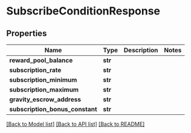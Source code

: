 # SubscribeConditionResponse

## Properties
Name | Type | Description | Notes
------------ | ------------- | ------------- | -------------
**reward_pool_balance** | **str** |  | 
**subscription_rate** | **str** |  | 
**subscription_minimum** | **str** |  | 
**subscription_maximum** | **str** |  | 
**gravity_escrow_address** | **str** |  | 
**subscription_bonus_constant** | **str** |  | 

[[Back to Model list]](../README.md#documentation-for-models) [[Back to API list]](../README.md#documentation-for-api-endpoints) [[Back to README]](../README.md)



